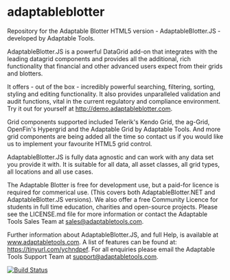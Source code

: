 # adaptableblotter
Repository for the Adaptable Blotter HTML5 version - AdaptableBlotter.JS - developed by Adaptable Tools.

AdaptableBlotter.JS is a powerful DataGrid add-on that integrates with the leading datagrid components and provides all the additional, rich functionality that financial and other advanced users expect from their grids and blotters.

It offers - out of the box - incredibly powerful searching, filtering, sorting, styling and editing functionality.  It also provides unparalleled validation and audit functions, vital in the current regulatory and compliance environment.  Try it out for yourself at http://demo.adaptableblotter.com.

Grid components supported included Telerik's Kendo Grid, the ag-Grid, OpenFin's Hypergrid and the Adaptable Grid by Adaptable Tools. And more grid components are being added all the time so contact us if you would like us to implement your favourite HTML5 grid control.

AdaptableBlotter.JS is fully data agnostic and can work with any data set you provide it with.  It is suitable for all data, all asset classes, all grid types, all locations and all use cases.

The Adaptable Blotter is free for development use, but a paid-for licence is required for commerical use. (This covers both AdaptableBlotter.NET and AdaptableBlotter.JS versions).  We also offer a free Community Licence for students in full time education, charities and open-source projects.  Please see the LICENSE.md file for more information or contact the Adaptable Tools Sales Team at sales@adaptabletools.com.

Further information about AdaptableBlotter.JS, and full Help, is available at www.adaptabletools.com.  A list of features can be found at: https://tinyurl.com/ychndpef.  For all enquiries please email the Adaptable Tools Support Team at support@adaptabletools.com.

[![Build Status](https://travis-ci.org/jonathannaim/adaptableblotter.svg?branch=master)](https://travis-ci.org/jonathannaim/adaptableblotter)
